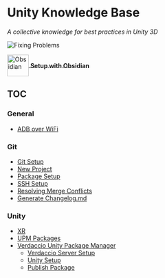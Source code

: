 # Unity Knowledge Base #
*A collective knowledge for best practices in Unity 3D*

![Fixing Problems](./_res/Comics/fixingProblems.png)


<a href="https://youtu.be/DJUPeTDkOwE" style="vertical-align: middle;">
    <img src="./_res/Obsidian.png" alt="Obsidian" width="50" height="50" style="vertical-align: middle;">
<strong><span style="vertical-align: middle; ">Setup with Obsidian</span></strong>
</a>
<br>




## TOC
### General
- [ADB over WiFi](/Oculus/ADB.md)

### Git
- [Git Setup](/Git/Repo%20Setup.md)
- [New Project](/Git/New%20Project.md)
- [Package Setup](/Git/Package%20Setup.md.md)
- [SSH Setup](/Git/SSH%20Setup.md)
- [Resolving Merge Conflicts](/Git/Merge%20Conflicts.md)
- [Generate Changelog.md](/Git/Change%20logs.md)

### Unity
- [XR](/Unity/Unity%20XR.md)
- [UPM Packages](/Unity/OpenUPMSetup.md)
- [Verdaccio Unity Package Manager](/Verdaccio/Unity%20Package%20Manager%20Verdaccio.md)
  - [Verdaccio Server Setup](/Verdaccio/Verdaccio%20Setup.md)
  - [Unity Setup](/Verdaccio/Unity%20Setup.md)
  - [Publish Package](/Verdaccio/Publish%20Package.md)
